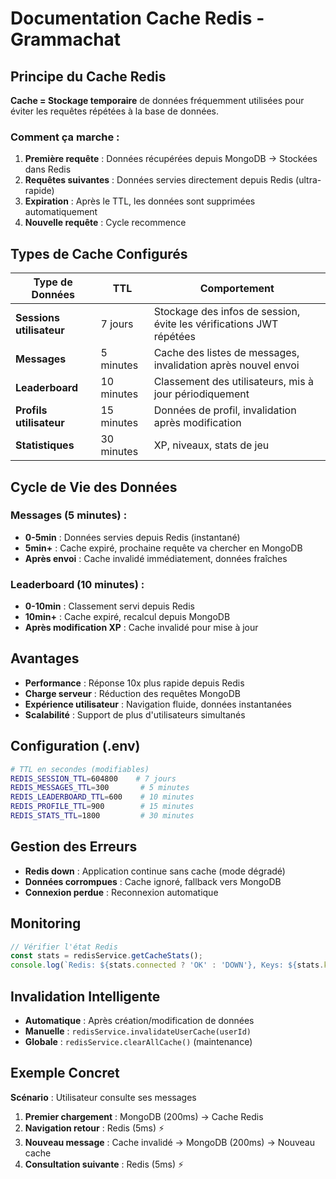 # Documentation Cache Redis - Grammachat

## Principe du Cache Redis

**Cache = Stockage temporaire** de données fréquemment utilisées pour éviter les requêtes répétées à la base de données.

### Comment ça marche :
1. **Première requête** : Données récupérées depuis MongoDB → Stockées dans Redis
2. **Requêtes suivantes** : Données servies directement depuis Redis (ultra-rapide)
3. **Expiration** : Après le TTL, les données sont supprimées automatiquement
4. **Nouvelle requête** : Cycle recommence

## Types de Cache Configurés

| Type de Données          | TTL        | Comportement                                                        |
|--------------------------|------------|---------------------------------------------------------------------|
| **Sessions utilisateur** | 7 jours    | Stockage des infos de session, évite les vérifications JWT répétées |
| **Messages**             | 5 minutes  | Cache des listes de messages, invalidation après nouvel envoi       |
| **Leaderboard**          | 10 minutes | Classement des utilisateurs, mis à jour périodiquement              |
| **Profils utilisateur**  | 15 minutes | Données de profil, invalidation après modification                  |
| **Statistiques**         | 30 minutes | XP, niveaux, stats de jeu                                           |

## Cycle de Vie des Données

### Messages (5 minutes) :
- **0-5min** : Données servies depuis Redis (instantané)
- **5min+** : Cache expiré, prochaine requête va chercher en MongoDB
- **Après envoi** : Cache invalidé immédiatement, données fraîches

### Leaderboard (10 minutes) :
- **0-10min** : Classement servi depuis Redis
- **10min+** : Cache expiré, recalcul depuis MongoDB
- **Après modification XP** : Cache invalidé pour mise à jour

## Avantages

- **Performance** : Réponse 10x plus rapide depuis Redis
- **Charge serveur** : Réduction des requêtes MongoDB
- **Expérience utilisateur** : Navigation fluide, données instantanées
- **Scalabilité** : Support de plus d'utilisateurs simultanés

## Configuration (.env)

```bash
# TTL en secondes (modifiables)
REDIS_SESSION_TTL=604800    # 7 jours
REDIS_MESSAGES_TTL=300       # 5 minutes  
REDIS_LEADERBOARD_TTL=600    # 10 minutes
REDIS_PROFILE_TTL=900        # 15 minutes
REDIS_STATS_TTL=1800         # 30 minutes
```

## Gestion des Erreurs

- **Redis down** : Application continue sans cache (mode dégradé)
- **Données corrompues** : Cache ignoré, fallback vers MongoDB
- **Connexion perdue** : Reconnexion automatique

## Monitoring

```typescript
// Vérifier l'état Redis
const stats = redisService.getCacheStats();
console.log(`Redis: ${stats.connected ? 'OK' : 'DOWN'}, Keys: ${stats.keys}`);
```

## Invalidation Intelligente

- **Automatique** : Après création/modification de données
- **Manuelle** : `redisService.invalidateUserCache(userId)`
- **Globale** : `redisService.clearAllCache()` (maintenance)

## Exemple Concret

**Scénario** : Utilisateur consulte ses messages
1. **Premier chargement** : MongoDB (200ms) → Cache Redis
2. **Navigation retour** : Redis (5ms) ⚡
3. **Nouveau message** : Cache invalidé → MongoDB (200ms) → Nouveau cache
4. **Consultation suivante** : Redis (5ms) ⚡
